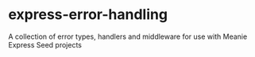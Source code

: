# express-error-handling
A collection of error types, handlers and middleware for use with Meanie Express Seed projects
